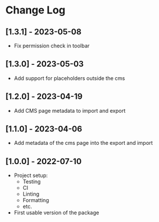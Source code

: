 # Change Log

## [1.3.1] - 2023-05-08

* Fix permission check in toolbar

## [1.3.0] - 2023-05-03

* Add support for placeholders outside the cms

## [1.2.0] - 2023-04-19

* Add CMS page metadata to import and export

## [1.1.0] - 2023-04-06

* Add metadata of the cms page into the export and import

## [1.0.0] - 2022-07-10

* Project setup:
    * Testing
    * CI
    * Linting
    * Formatting
    * etc.
* First usable version of the package
